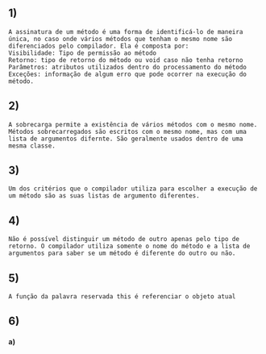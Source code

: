 ## 1)
    A assinatura de um método é uma forma de identificá-lo de maneira única, no caso onde vários métodos que tenham o mesmo nome são diferenciados pelo compilador. Ela é composta por:
    Visibilidade: Tipo de permissão ao método
    Retorno: tipo de retorno do método ou void caso não tenha retorno
    Parâmetros: atributos utilizados dentro do processamento do método
    Exceções: informação de algum erro que pode ocorrer na execução do método.

## 2)
    A sobrecarga permite a existência de vários métodos com o mesmo nome. Métodos sobrecarregados são escritos com o mesmo nome, mas com uma lista de argumentos difernte. São geralmente usados dentro de uma mesma classe.

## 3)
    Um dos critérios que o compilador utiliza para escolher a execução de um método são as suas listas de argumento diferentes.

## 4)
    Não é possível distinguir um método de outro apenas pelo tipo de retorno. O compilador utiliza somente o nome do método e a lista de argumentos para saber se um método é diferente do outro ou não.

## 5)
    A função da palavra reservada this é referenciar o objeto atual

## 6)
#### a)
        